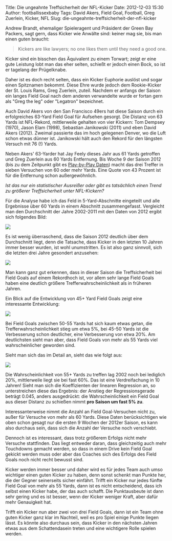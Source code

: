 Title: Die ungeahnte Treffsicherheit der NFL-Kicker
Date: 2012-12-03 15:30
Author: footballissexbaby
Tags: David Akers, Field Goal, Football, Greg Zuerlein, Kicker, NFL
Slug: die-ungeahnte-treffsicherheit-der-nfl-kicker

Andrew Brandt, ehemaliger Spieleragent und Präsident der Green Bay
Packers, sagt gern, dass Kicker wie Anwälte sind: keiner mag sie, bis
man einen guten braucht: 
> Kickers are like lawyers; no one likes them
> until they need a good one.

Kicker sind ein bisschen das Äquivalent zu einem Torwart; zeigt er eine
gute Leistung lobt man das eher selten, schießt er jedoch einen Bock, so
ist er tagelang der Prügelknabe.

Daher ist es doch recht selten, dass ein Kicker Euphorie auslöst und
sogar einen Spitznamen bekommt. Diese Ehre wurde jedoch dem
Rookie-Kicker der St. Louis Rams, Greg Zuerlein, zuteil. Nachdem er
anfangs der Saison ein langes Field Goal nach dem anderen verwandelte
wurde er fortan gern als "Greg the leg" oder "Legatron" bezeichnet.

Auch David Akers von den San Francisco 49ers hat diese Saison durch ein
erfolgreiches 63-Yard Field Goal für Aufsehen gesorgt. Die Distanz von
63 Yards ist NFL-Rekord, mittlerweile gehalten von vier Kickern: Tom
Dempsey (1970), Jason Elam (1998), Sebastian Janikowski (2011) und eben
David Akers (2012). Zweimal passierte das im hoch gelegenen Denver, wo
die Luft schon etwas dünner ist. Janikowski hält auch den Rekord für den
längsten Versuch mit 76 (!) Yards.

Neben Akers' 63-Yarder hat Jay Feely dieses Jahr aus 61 Yards getroffen
und Greg Zuerlein aus 60 Yards Entfernung. Bis Woche 9 der Saison 2012
(bis zu dem Zeitpunkt gibt es [Play-by-Play Daten][]) macht das drei
Treffer in sieben Versuchen von 60 oder mehr Yards. Eine Quote von 43
Prozent ist für die Entfernung schon außergewöhnlich.

*Ist das nur ein statistischer Ausreißer oder gibt es tatsächlich einen
Trend zu größerer Treffsicherheit unter NFL-Kickern?*

Für die Analyse habe ich das Feld in 5-Yard-Abschnitte eingeteilt und
alle Ergebnisse über 60 Yards in einem Abschnitt zusammengefasst.
Vergleicht man den Durchschnitt der Jahre 2002-2011 mit den Daten von
2012 ergibt sich folgendes Bild:

[![](|filename|/images/fg-durchschschnitt-300x212.png)](|filename|/images/fg-durchschschnitt.png)

Es ist wenig überraschend, dass die Saison 2012 deutlich über dem
Durchschnitt liegt, denn die Tatsache, dass Kicker in den letzten 10
Jahren immer besser wurden, ist wohl unumstritten. Es ist also ganz
sinnvoll, sich die letzten drei Jahre gesondert anzusehen:

[![](|filename|/images/fg-3yrs-300x212.png)](|filename|/images/fg-3yrs.png)

Man kann ganz gut erkennen, dass in dieser Saison die Treffsicherheit
bei Field Goals auf einem Rekordhoch ist, vor allem sehr lange Field
Goals haben eine deutlich größere Trefferwahrscheinlichkeit als in
früheren Jahren.

Ein Blick auf die Entwicklung von 45+ Yard Field Goals zeigt eine
interessante Entwicklung:

[![](|filename|/images/fg_45-55-300x213.png)](|filename|/images/fg_45-55.png)

Bei Field Goals zwischen 50-55 Yards hat sich kaum etwas getan, die
Trefferwahrscheinlichkeit stieg um etwa 5%, bei 45-50 Yards ist die
Verbesserung schon deutlicher, eine Verbesserung von etwa 20%. Am
deutlichsten sieht man aber, dass Field Goals von mehr als 55 Yards viel
wahrscheinlicher geworden sind.

Sieht man sich das im Detail an, sieht das wie folgt aus:

[![](|filename|/images/fg_55-60-300x213.png)](|filename|/images/fg_55-60.png)

Die Wahrscheinlichkeit von 55+ Yards zu treffen lag 2002 noch bei
lediglich 20%, mittlerweile liegt sie bei fast 60%. Das ist eine
Verdreifachung in 10 Jahren! Sieht man sich die Koeffizienten der
linearen Regression an, so unterstreichen diese das Ergebnis: der
Anstieg der Regressionsgerade beträgt 0.045, anders ausgedrückt: die
Wahrscheinlichkeit ein Field Goal aus dieser Distanz zu schießen nimmt
**pro Saison um fast 5% zu**.

Interessanterweise nimmt die Anzahl an Field Goal-Versuchen nicht zu,
außer für Versuche von mehr als 60 Yards. Diese Daten berücksichtigen
wie oben schon gesagt nur die ersten 9 Wochen der 2012er Saison, es kann
also durchaus sein, dass sich die Anzahl der Versuche noch verschiebt.

Dennoch ist es interessant, dass trotz größerem Erfolgs nicht mehr
Versuche stattfinden. Das liegt entweder daran, dass gleichzeitig auch
mehr Touchdowns gemacht werden, so dass in einem Drive kein Field Goal
gekickt werden muss oder aber das Coaches sich des Erfolgs des Field
Goals noch nicht recht bewusst sind.

Kicker werden immer besser und daher wird es für jedes Team auch umso
wichtiger einen guten Kicker zu haben, denn sonst schenkt man Punkte
her, die der Gegner seinerseits sicher einfährt. Trifft ein Kicker nur
jedes fünfte Field Goal von mehr als 55 Yards, dann ist es nicht
entscheidend, dass ich selbst einen Kicker habe, der das auch schafft.
Die Punktausbeute ist dann sehr gering und es ist besser, wenn der
Kicker weniger Kraft, aber dafür mehr Genauigkeit hat.

Trifft ein Kicker nun aber zwei von drei Field Goals, dann ist ein Team
ohne guten Kicker ganz klar im Nachteil, weil es pro Spiel einige Punkte
liegen lässt. Es könnte also durchaus sein, dass Kicker in den nächsten
Jahren etwas aus dem Schattendasein treten und eine wichtigere Rolle
spielen werden.

  [Play-by-Play Daten]: http://www.advancednflstats.com/2010/04/play-by-play-data.html
